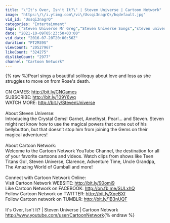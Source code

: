 ```yaml
---
title: "\"It's Over, Isn't It?\" | Steven Universe | Cartoon Network"
image: "https:\/\/i.ytimg.com\/vi\/Ussqi3nagrQ\/hqdefault.jpg"
vid_id: "Ussqi3nagrQ"
categories: "Entertainment"
tags: ["Steven Universe Mr Greg","Steven Universe Songs","steven universe"]
date: "2021-10-09T05:23:50+03:00"
vid_date: "2016-07-20T20:00:56Z"
duration: "PT2M39S"
viewcount: "20527967"
likeCount: "324275"
dislikeCount: "2977"
channel: "Cartoon Network"
---
```

{% raw %}Pearl sings a beautiful soliloquy about love and loss as she struggles to move on from Rose's death.<br /><br />CN GAMES: <a rel="nofollow" target="blank" href="http://bit.ly/CNGames">http://bit.ly/CNGames</a><br />SUBSCRIBE: <a rel="nofollow" target="blank" href="http://bit.ly/109Y6wq">http://bit.ly/109Y6wq</a><br />WATCH MORE: <a rel="nofollow" target="blank" href="http://bit.ly/StevenUniverse">http://bit.ly/StevenUniverse</a><br /><br />About Steven Universe:<br />Introducing the Crystal Gems! Garnet, Amethyst, Pearl… and Steven. Steven might not know how to use the magical powers that come out of his bellybutton, but that doesn’t stop him from joining the Gems on their magical adventures! <br /><br />About Cartoon Network:<br />Welcome to the Cartoon Network YouTube Channel, the destination for all of your favorite cartoons and videos. Watch clips from shows like Teen Titans Go!, Steven Universe, Clarence, Adventure Time, Uncle Grandpa, The Amazing World of Gumball and more! <br /><br />Connect with Cartoon Network Online:<br />Visit Cartoon Network WEBSITE: <a rel="nofollow" target="blank" href="http://bit.ly/90omi9">http://bit.ly/90omi9</a> <br />Like Cartoon Network on FACEBOOK: <a rel="nofollow" target="blank" href="http://on.fb.me/SULxhQ">http://on.fb.me/SULxhQ</a><br />Follow Cartoon Network on TWITTER: <a rel="nofollow" target="blank" href="http://bit.ly/XqeBXf">http://bit.ly/XqeBXf</a> <br />Follow Cartoon network on TUMBLR: <a rel="nofollow" target="blank" href="http://bit.ly/1B3nUQF">http://bit.ly/1B3nUQF</a><br /><br />It's Over, Isn't It? | Steven Universe | Cartoon Network<br /><a rel="nofollow" target="blank" href="http://www.youtube.com/user/CartoonNetwork">http://www.youtube.com/user/CartoonNetwork</a>{% endraw %}
